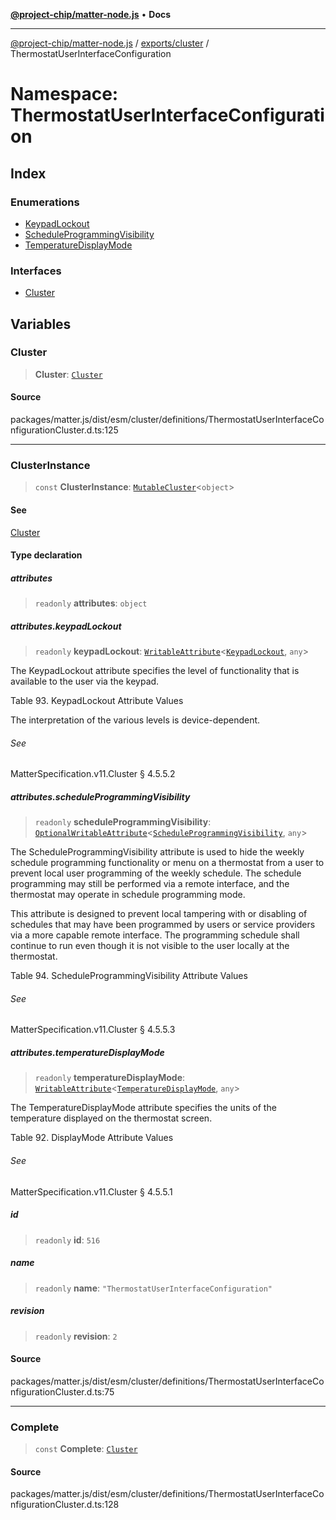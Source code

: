 [**@project-chip/matter-node.js**](../../../../README.md) • **Docs**

***

[@project-chip/matter-node.js](../../../../modules.md) / [exports/cluster](../../README.md) / ThermostatUserInterfaceConfiguration

# Namespace: ThermostatUserInterfaceConfiguration

## Index

### Enumerations

- [KeypadLockout](enumerations/KeypadLockout.md)
- [ScheduleProgrammingVisibility](enumerations/ScheduleProgrammingVisibility.md)
- [TemperatureDisplayMode](enumerations/TemperatureDisplayMode.md)

### Interfaces

- [Cluster](interfaces/Cluster.md)

## Variables

### Cluster

> **Cluster**: [`Cluster`](interfaces/Cluster.md)

#### Source

packages/matter.js/dist/esm/cluster/definitions/ThermostatUserInterfaceConfigurationCluster.d.ts:125

***

### ClusterInstance

> `const` **ClusterInstance**: [`MutableCluster`](../../interfaces/MutableCluster.md)\<`object`\>

#### See

[Cluster](README.md#cluster)

#### Type declaration

##### attributes

> `readonly` **attributes**: `object`

##### attributes.keypadLockout

> `readonly` **keypadLockout**: [`WritableAttribute`](../../interfaces/WritableAttribute.md)\<[`KeypadLockout`](enumerations/KeypadLockout.md), `any`\>

The KeypadLockout attribute specifies the level of functionality that is available to the user via the
keypad.

Table 93. KeypadLockout Attribute Values

The interpretation of the various levels is device-dependent.

###### See

MatterSpecification.v11.Cluster § 4.5.5.2

##### attributes.scheduleProgrammingVisibility

> `readonly` **scheduleProgrammingVisibility**: [`OptionalWritableAttribute`](../../interfaces/OptionalWritableAttribute.md)\<[`ScheduleProgrammingVisibility`](enumerations/ScheduleProgrammingVisibility.md), `any`\>

The ScheduleProgrammingVisibility attribute is used to hide the weekly schedule programming
functionality or menu on a thermostat from a user to prevent local user programming of the weekly
schedule. The schedule programming may still be performed via a remote interface, and the thermostat may
operate in schedule programming mode.

This attribute is designed to prevent local tampering with or disabling of schedules that may have been
programmed by users or service providers via a more capable remote interface. The programming schedule
shall continue to run even though it is not visible to the user locally at the thermostat.

Table 94. ScheduleProgrammingVisibility Attribute Values

###### See

MatterSpecification.v11.Cluster § 4.5.5.3

##### attributes.temperatureDisplayMode

> `readonly` **temperatureDisplayMode**: [`WritableAttribute`](../../interfaces/WritableAttribute.md)\<[`TemperatureDisplayMode`](enumerations/TemperatureDisplayMode.md), `any`\>

The TemperatureDisplayMode attribute specifies the units of the temperature displayed on the thermostat
screen.

Table 92. DisplayMode Attribute Values

###### See

MatterSpecification.v11.Cluster § 4.5.5.1

##### id

> `readonly` **id**: `516`

##### name

> `readonly` **name**: `"ThermostatUserInterfaceConfiguration"`

##### revision

> `readonly` **revision**: `2`

#### Source

packages/matter.js/dist/esm/cluster/definitions/ThermostatUserInterfaceConfigurationCluster.d.ts:75

***

### Complete

> `const` **Complete**: [`Cluster`](interfaces/Cluster.md)

#### Source

packages/matter.js/dist/esm/cluster/definitions/ThermostatUserInterfaceConfigurationCluster.d.ts:128
